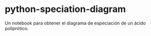 # python-speciation-diagram
Un notebook para obtener el diagrama de especiación de un ácido poliprótico. 
